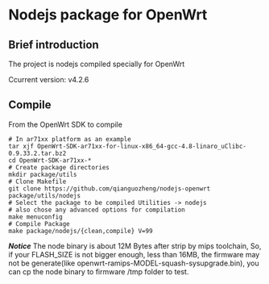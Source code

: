 Nodejs package for OpenWrt
============================

## Brief introduction

The project is nodejs compiled specially for OpenWrt

Ccurrent version: v4.2.6

## Compile

From the OpenWrt SDK to compile
```
# In ar71xx platform as an example
tar xjf OpenWrt-SDK-ar71xx-for-linux-x86_64-gcc-4.8-linaro_uClibc-0.9.33.2.tar.bz2
cd OpenWrt-SDK-ar71xx-*
# Create package directories
mkdir package/utils
# Clone Makefile
git clone https://github.com/qianguozheng/nodejs-openwrt package/utils/nodejs
# Select the package to be compiled Utilities -> nodejs
# also chose any advanced options for compilation
make menuconfig
# Compile Package
make package/nodejs/{clean,compile} V=99
```

***Notice***
The node binary is about 12M Bytes after strip by mips toolchain, So,
if your FLASH_SIZE is not bigger enough, less than 16MB, the firmware
may not be generate(like openwrt-ramips-MODEL-squash-sysupgrade.bin),
you can cp the node binary to firmware /tmp folder to test.

